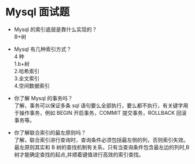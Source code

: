 # Mysql 面试题

- Mysql 的索引底层是靠什么实现的？
  <br />
  B+树

- Mysql 有几种索引方式？
  <br />
  4 种
  <br />
  1.b+树
  <br /> 2.哈希索引
  <br /> 3.全文索引
  <br /> 4.空间数据索引

- 你了解 Mysql 的事务吗？
  <br />
  了解，事务可以保证多条 sql 语句要么全部执行，要么都不执行，有关键字用于操作事务，例如 BEGIN 开启事务，COMMIT 提交事务，ROLLBACK 回滚事务等。
  <br />
- 你了解联合索引的最左原则吗？
  <br />
  了解，联合索引进行查询时，查询条件必须包括最左侧的列，否则索引失效。最左原则其实和 B 树的查找机制有关系，只有当查询条件包含最左边的列时,B 树才能确定查找的起点,并顺着键值进行高效的索引查找。
